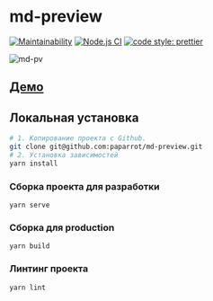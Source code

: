 # md-preview
[![Maintainability](https://api.codeclimate.com/v1/badges/d932ef0fff5cae890b6b/maintainability)](https://codeclimate.com/github/paparrot/md-preview/maintainability)
[![Node.js CI](https://github.com/paparrot/md-preview/actions/workflows/node.yml/badge.svg)](https://github.com/paparrot/md-preview/actions/workflows/node.yml)
[![code style: prettier](https://img.shields.io/badge/code_style-prettier-ff69b4.svg?style=flat-square)](https://github.com/prettier/prettier)

![md-pv](https://user-images.githubusercontent.com/59335849/134822967-3300f719-37af-48c8-955c-01b8036fff25.png)

## [Демо](https://md-pv.paparrot.vercel.app/)

## Локальная установка
```bash
# 1. Копирование проекта с Github.
git clone git@github.com:paparrot/md-preview.git
# 2. Установка зависимостей
yarn install
```

### Сборка проекта для разработки
```
yarn serve
```

### Сборка для production
```
yarn build
```

### Линтинг проекта
```
yarn lint
```
